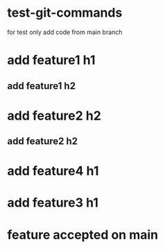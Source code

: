 # test-git-commands
for test only
add code from main branch
<h1>add feature1 h1</h1>
<h2> add feature1 h2</h2>
<h1>add feature2 h2</h1>
<h2>add feature2 h2</h2>
<h1>add feature4 h1</h1>
<h1>add feature3 h1</h1>
<h1>feature accepted on main</h1>
